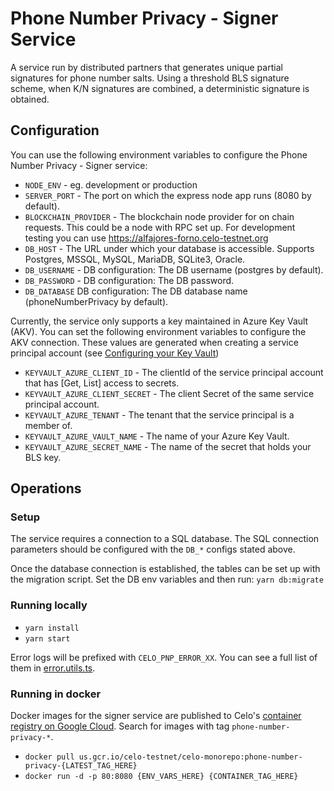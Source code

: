 # Phone Number Privacy - Signer Service

A service run by distributed partners that generates unique partial signatures for phone number salts. Using a threshold BLS signature scheme, when K/N signatures are combined, a deterministic signature is obtained.

## Configuration

You can use the following environment variables to configure the Phone Number Privacy - Signer service:

- `NODE_ENV` - eg. development or production
- `SERVER_PORT` - The port on which the express node app runs (8080 by default).
- `BLOCKCHAIN_PROVIDER` - The blockchain node provider for on chain requests. This could be a node with RPC set up.  For development testing you can use https://alfajores-forno.celo-testnet.org
- `DB_HOST` - The URL under which your database is accessible.  Supports Postgres, MSSQL, MySQL, MariaDB, SQLite3, Oracle.
- `DB_USERNAME` - DB configuration: The DB username (postgres by default).
- `DB_PASSWORD` - DB configuration: The DB password.
- `DB_DATABASE` DB configuration: The DB database name (phoneNumberPrivacy by default).

Currently, the service only supports a key maintained in Azure Key Vault (AKV).  You can set the following environment variables to configure the AKV connection.  These values are generated when creating a service principal account (see [Configuring your Key Vault](https://www.npmjs.com/package/@azure/keyvault-keys#configuring-your-key-vault))

- `KEYVAULT_AZURE_CLIENT_ID` - The clientId of the service principal account that has [Get, List] access to secrets.
- `KEYVAULT_AZURE_CLIENT_SECRET` - The client Secret of the same service principal account.
- `KEYVAULT_AZURE_TENANT` - The tenant that the service principal is a member of.
- `KEYVAULT_AZURE_VAULT_NAME` - The name of your Azure Key Vault.
- `KEYVAULT_AZURE_SECRET_NAME` - The name of the secret that holds your BLS key.

## Operations

### Setup

The service requires a connection to a SQL database. The SQL connection parameters should be configured with the `DB_*` configs stated above.

Once the database connection is established, the tables can be set up with the migration script. Set the DB env variables and then run: `yarn db:migrate`

### Running locally

- `yarn install`
- `yarn start`

Error logs will be prefixed with `CELO_PNP_ERROR_XX`.  You can see a full list of them in [error.utils.ts](https://github.com/celo-org/celo-monorepo/blob/master/packages/phone-number-privacy/signer/src/common/error-utils.ts).

### Running in docker

Docker images for the signer service are published to Celo's [container registry on Google Cloud](https://console.cloud.google.com/gcr/images/celo-testnet/US/celo-monorepo). Search for images with tag `phone-number-privacy-*`.

- `docker pull us.gcr.io/celo-testnet/celo-monorepo:phone-number-privacy-{LATEST_TAG_HERE}`
- `docker run -d -p 80:8080 {ENV_VARS_HERE} {CONTAINER_TAG_HERE}`
